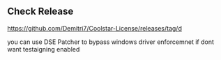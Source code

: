 ## Check Release
https://github.com/Demitri7/Coolstar-License/releases/tag/d


you can use DSE Patcher to bypass windows driver enforcemnet if dont want testaigning enabled
